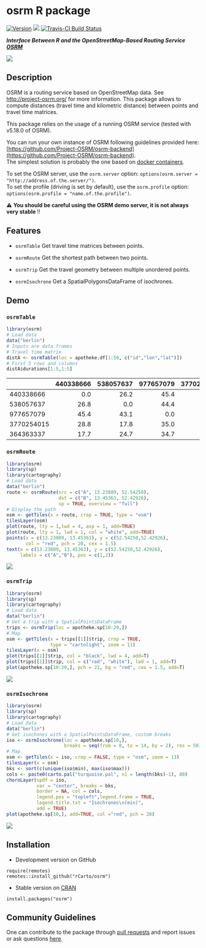 # osrm R package

[![Version](http://www.r-pkg.org/badges/version/osrm)](https://CRAN.R-project.org/package=osrm/)
![](http://cranlogs.r-pkg.org/badges/osrm?color=brightgreen)
[![Travis-CI Build Status](https://travis-ci.org/rCarto/osrm.svg?branch=master)](https://travis-ci.org/rCarto/osrm)

***Interface Between R and the OpenStreetMap-Based Routing Service [OSRM](http://project-osrm.org/)***

![](img/cover.png)

## Description
OSRM is a routing service based on OpenStreetMap data. See <http://project-osrm.org/> for more information. This package allows to compute distances (travel time and kilometric distance) between points and travel time matrices.   

This package relies on the usage of a running OSRM service (tested with v5.18.0 of OSRM).    

You can run your own instance of OSRM following guidelines provided here:    [https://github.com/Project-OSRM/osrm-backend](https://github.com/Project-OSRM/osrm-backend).     
The simplest solution is probably the one based on [docker containers](https://github.com/Project-OSRM/osrm-backend#using-docker).    

To set the OSRM server, use the `osrm.server` option: `options(osrm.server = "http://address.of.the.server/")`.     
To set the profile (driving is set by default), use the `osrm.profile` option: `options(osrm.profile = "name.of.the.profile")`.    



:warning: **You should be careful using the OSRM demo server, it is not always very stable** :bangbang: 




## Features

* `osrmTable` Get travel time matrices between points.

* `osrmRoute` Get the shortest path between two points.

* `osrmTrip` Get the travel geometry between multiple unordered points.

* `osrmIsochrone` Get a SpatialPolygonsDataFrame of isochrones.


## Demo

### `osrmTable`

```r
library(osrm)
# Load data
data("berlin")
# Inputs are data frames
# Travel time matrix
distA <- osrmTable(loc = apotheke.df[1:50, c("id","lon","lat")])
# First 5 rows and columns
distA$durations[1:5,1:5]

```
|           | 440338666| 538057637| 977657079| 3770254015| 364363337|
|:----------|---------:|---------:|---------:|----------:|---------:|
|440338666  |       0.0|      26.2|      45.4|       25.0|      13.8|
|538057637  |      26.8|       0.0|      44.4|       17.1|      20.8|
|977657079  |      45.4|      43.1|       0.0|       37.4|      35.9|
|3770254015 |      28.8|      17.8|      35.0|        0.0|      14.5|
|364363337  |      17.7|      24.7|      34.7|       13.8|       0.0|

### `osrmRoute`

```r
library(osrm)
library(sp)
library(cartography)
# Load data
data("berlin")
route <- osrmRoute(src = c("A", 13.23889, 52.54250),
                   dst = c("B", 13.45363, 52.42926),
                   sp = TRUE, overview = "full")
# Display the path
osm <- getTiles(x = route, crop = TRUE, type = "osm")
tilesLayer(osm)
plot(route, lty = 1,lwd = 4, asp = 1, add=TRUE)
plot(route, lty = 1, lwd = 1, col = "white", add=TRUE)
points(x = c(13.23889, 13.45363), y = c(52.54250,52.42926), 
       col = "red", pch = 20, cex = 1.5)
text(x = c(13.23889, 13.45363), y = c(52.54250,52.42926), 
     labels = c("A","B"), pos = c(1,2))

```
![](img/route.png)


### `osrmTrip`

```r
library(osrm)
library(sp)
library(cartography)
# Load data
data("berlin")
# Get a trip with a SpatialPointsDataFrame
trips <- osrmTrip(loc = apotheke.sp[10:20,])
# Map
osm <- getTiles(x = trips[[1]]$trip, crop = TRUE,
                type = "cartolight", zoom = 11)
tilesLayer(x = osm)
plot(trips[[1]]$trip, col = "black", lwd = 4, add=T)
plot(trips[[1]]$trip, col = c("red", "white"), lwd = 1, add=T)
plot(apotheke.sp[10:20,], pch = 21, bg = "red", cex = 1.5, add=T)

```

![](img/trip.png)

### `osrmIsochrone`

```r
library(osrm)
library(sp)
library(cartography)
# Load data
data("berlin")
# Get isochones with a SpatialPointsDataFrame, custom breaks
iso <- osrmIsochrone(loc = apotheke.sp[10,],
                     breaks = seq(from = 0, to = 14, by = 2), res = 50)
# Map
osm <- getTiles(x = iso, crop = FALSE, type = "osm", zoom = 13)
tilesLayer(x = osm)
bks <- sort(c(unique(iso$min), max(iso$max)))
cols <- paste0(carto.pal("turquoise.pal", n1 = length(bks)-1), 80)
choroLayer(spdf = iso,
           var = "center", breaks = bks,
           border = NA, col = cols,
           legend.pos = "topleft",legend.frame = TRUE,
           legend.title.txt = "Isochrones\n(min)",
           add = TRUE)
plot(apotheke.sp[10,], add=TRUE, col ="red", pch = 20)

```
![](img/iso.png)


## Installation

* Development version on GitHub
```{r}
require(remotes)
remotes::install_github("rCarto/osrm")
```

* Stable version on [CRAN](https://CRAN.R-project.org/package=osrm/)
```{r}
install.packages("osrm")
```

## Community Guidelines

One can contribute to the package through [pull requests](https://github.com/rCarto/osrm/pulls) and report issues or ask questions [here](https://github.com/rCarto/osrm/issues).
